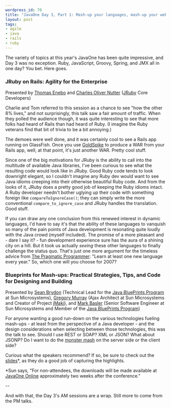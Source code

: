 ```yaml
---
wordpress_id: 70
title: "JavaOne Day 3, Part 1: Mash-up your languages, mash-up your web apps"
layout: post
tags:
- agile
- java
- rails
- ruby
---
```

The variety of topics at this year's JavaOne has been quite impressive, and Day 3 was no exception.  Ruby, JavaScript, Groovy, Spring, and JMX all in one day?  You bet.  Here goes.  

### JRuby on Rails: Agility for the Enterprise
Presented by [Thomas Enebo](http://www.bloglines.com/blog/ThomasEEnebo) and [Charles Oliver Nutter](http://headius.blogspot.com) ([JRuby](http://jruby.codehaus.org/) Core Developers)

Charlie and Tom referred to this session as a chance to see "how the other 8% lives," and not surprisingly, this talk saw a fair amount of traffic.  When they polled the audience though, it was quite interesting to see that more folks had heard of Rails than had heard of Ruby.  (I imagine the Ruby veterans find that bit of trivia to be a bit annoying.)


<!--more-->

The demoes were well done, and it was certainly cool to see a Rails app running on GlassFish.  Once you use [GoldSpike](http://www.headius.com/jrubywiki/index.php/Rails_Integration) to produce a WAR from your Rails app, well, at that point, it's just another WAR.  Pretty cool stuff.

Since one of the big motivations for JRuby is the ability to call into the multitude of available Java libraries, I've been curious to see what the resulting code would look like in JRuby.  Good Ruby code tends to look downright elegant, so I couldn't imagine any Ruby dev would want to see Java idioms creeping into their otherwise beautiful Ruby code.  And from the looks of it, JRuby does a pretty good job of keeping the Ruby idioms intact.  A Ruby developer needn't bother uglying up their code with something foreign like `compareToIgnoreCase()`; they can simply write the more conventional `compare_to_ignore_case` and JRuby handles the translation.  Good stuff.

If you can draw any one conclusion from this renewed interest in dynamic languages, I'd have to say it's that the ability of these languages to vanquish so many of the pain points of Java development is resonating quite loudly with the Java crowd (myself included).  The promise of a more pleasant and - dare I say it? - fun development experience sure has the aura of a shining city on a hill.  But it took us actually *seeing* these other languages to finally challenge the status quo.  That's just one more argument for the timeless advice from [The Pragmatic Programmer](http://www.pragmaticprogrammer.com/loty/):  "Learn at least one new language every year."  So, which one will you choose for 2007?

### Blueprints for Mash-ups: Practical Strategies, Tips, and Code for Designing and Building
Presented by [Sean Brydon](http://weblogs.java.net/blog/sean_brydon/) (Technical Lead for the [Java BluePrints Program](http://java.sun.com/blueprints) at Sun Microsystems), [Gregory Murray](http://weblogs.java.net/blog/gmurray71/) (Ajax Architect at Sun Microsystems and Creator of Project [jMaki](https://ajax.dev.java.net/)), and [Mark Basler](http://blogs.sun.com/basler/) (Senior Software Engineer at Sun Microsystems and Member of the [Java BluePrints Program](http://java.sun.com/blueprints))

For anyone wanting a good run-down on the various technologies fueling mash-ups - at least from the perspective of a Java developer - and the design considerations when selecting between those technologies, this was the talk to see.  Should I use REST or SOAP?  XML or JSON?  What about JSONP?  Do I want to do the [monster mash](http://en.wikipedia.org/wiki/Monster_Mash) on the server side or the client side?  

Curious what the speakers recommend? If so, be sure to check out the [slides](http://developers.sun.com/learning/javaoneonline/j1sessn.jsp?sessn=TS-6676&yr=2007&track=8)*, as they do a good job of capturing the highlights.  

*Sun says, "For non-attendees, the downloads will be made available at [JavaOne Online](http://developers.sun.com/learning/javaoneonline/) approximately two weeks after the conference."

--

And with that, the Day 3's AM sessions are a wrap.  Still more to come from the PM talks.

